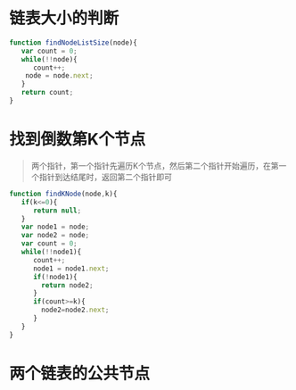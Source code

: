 # 链表大小的判断
```js
function findNodeListSize(node){
   var count = 0;
   while(!!node){
      count++;
    node = node.next;
   }
   return count;
}
```

# 找到倒数第K个节点
> 两个指针，第一个指针先遍历K个节点，然后第二个指针开始遍历，在第一个指针到达结尾时，返回第二个指针即可

```js
function findKNode(node,k){
   if(k<=0){
      return null;
   }
   var node1 = node;
   var node2 = node;
   var count = 0;
   while(!!node1){
      count++;
      node1 = node1.next;
      if(!node1){
        return node2;
      }
      if(count>=k){
        node2=node2.next;
      }
   }
}
```

# 两个链表的公共节点

